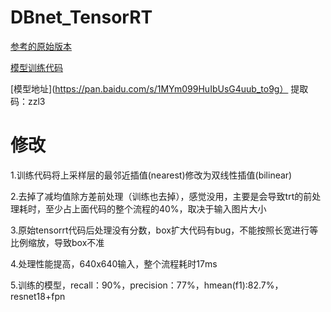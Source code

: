 # DBnet_TensorRT

[参考的原始版本](https://github.com/BaofengZan/DBNet-TensorRT)

[模型训练代码](https://github.com/BaofengZan/DBNet.pytorch)

[模型地址](https://pan.baidu.com/s/1MYm099HuIbUsG4uub_to9g）
提取码：zzl3

# 修改

1.训练代码将上采样层的最邻近插值(nearest)修改为双线性插值(bilinear)

2.去掉了减均值除方差前处理（训练也去掉），感觉没用，主要是会导致trt的前处理耗时，至少占上面代码的整个流程的40%，取决于输入图片大小

3.原始tensorrt代码后处理没有分数，box扩大代码有bug，不能按照长宽进行等比例缩放，导致box不准

4.处理性能提高，640x640输入，整个流程耗时17ms

5.训练的模型，recall：90%，precision：77%，hmean(f1):82.7%，resnet18+fpn

